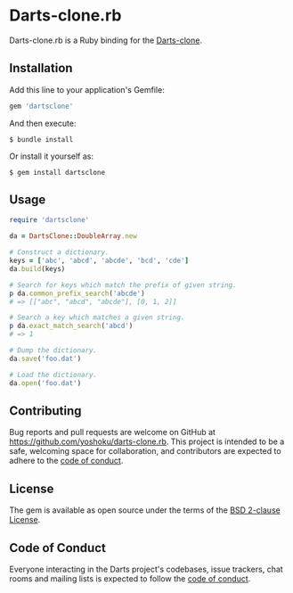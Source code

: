 # Darts-clone.rb

Darts-clone.rb is a Ruby binding for the [Darts-clone](https://github.com/s-yata/darts-clone).

## Installation

Add this line to your application's Gemfile:

```ruby
gem 'dartsclone'
```

And then execute:

    $ bundle install

Or install it yourself as:

    $ gem install dartsclone

## Usage

```ruby
require 'dartsclone'

da = DartsClone::DoubleArray.new

# Construct a dictionary.
keys = ['abc', 'abcd', 'abcde', 'bcd', 'cde']
da.build(keys)

# Search for keys which match the prefix of given string.
p da.common_prefix_search('abcde')
# => [["abc", "abcd", "abcde"], [0, 1, 2]]

# Search a key which matches a given string.
p da.exact_match_search('abcd')
# => 1

# Dump the dictionary.
da.save('foo.dat')

# Load the dictionary.
da.open('foo.dat')
```

## Contributing

Bug reports and pull requests are welcome on GitHub at https://github.com/yoshoku/darts-clone.rb.
This project is intended to be a safe, welcoming space for collaboration, and contributors are expected to adhere to the [code of conduct](https://github.com/yoshoku/darts-clone.rb/blob/master/CODE_OF_CONDUCT.md).

## License

The gem is available as open source under the terms of the [BSD 2-clause License](https://opensource.org/licenses/BSD-2-Clause).

## Code of Conduct

Everyone interacting in the Darts project's codebases, issue trackers, chat rooms and mailing lists is expected to follow the [code of conduct](https://github.com/yoshoku/darts-clone.rb/blob/master/CODE_OF_CONDUCT.md).
